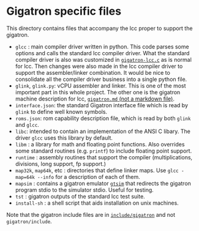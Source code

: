 # Gigatron specific files

This directory contains files that accompany the lcc proper to support the gigatron.

 * `glcc` : main compiler driver written in python. This code parses some options and calls the standard lcc compiler driver. What the standard compiler driver is also was customized in [`gigatron-lcc.c`](../etc/gigatron-lcc.c) as is normal for lcc. Then changes were also made in the lcc compiler driver to support the assembler/linker combination. It would be nice to consolidate all the compiler driver business into a single python file.
 * `glink`, `glink.py`: vCPU assembler and linker.  This is one of the most important part in this whole project. The other one is the gigatron machine description for lcc, [`gigatron.md` (not a markdown file)](https://raw.githubusercontent.com/lb3361/gigatron-lcc/master/src/gigatron.md). 
 * `interface.json`: the standard Gigatron interface file which is read by `glink` to define well known symbols.
 * `roms.json`: rom capability description file, which is read by both `glink` and `glcc`.
 * `libc`: intended to contain an implementation of the ANSI C libary. The driver `glcc` uses this library by default.
 * `libm` : a library for math and floating point functions. Also overrides some standard routines (e.g. `printf`) to include floating point support.
 * `runtime` : assembly routines that support the compiler (multiplications, divisions, long support, fp support.)
 * `map32k`, `map64k`, etc : directories that define linker maps. Use `glcc -map=64k --info` for a description of each of them.
 * `mapsim` : contains a gigatron emulator [`gtsim`](mapsim/gtsim.c) that redirects the gigatron program stdio to the simulator stdio. Useful for testing.
 * `tst` : gigatron outputs of the standard lcc test suite.
 * `install-sh` : a shell script that aids installation on unix machines. 

Note that the gigatron include files are in [`include/gigatron`](../include/gigatron) and not `gigatron/include`. 
